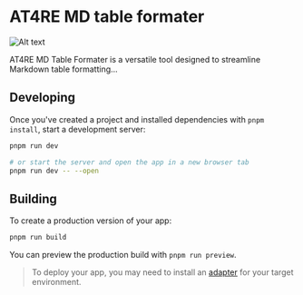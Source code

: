 # AT4RE MD table formater

![Alt text](https://raw.githubusercontent.com/R333T/at4re-md-table-formater/main/static/favicon.png)

AT4RE MD Table Formater is a versatile tool designed to streamline Markdown table formatting...

## Developing

Once you've created a project and installed dependencies with `pnpm install`, start a development server:

```bash
pnpm run dev

# or start the server and open the app in a new browser tab
pnpm run dev -- --open
```

## Building
To create a production version of your app:

```bash
pnpm run build
```

You can preview the production build with `pnpm run preview`.

> To deploy your app, you may need to install an [adapter](https://kit.svelte.dev/docs/adapters) for your target environment.
